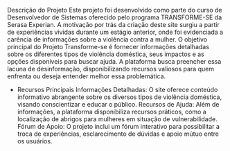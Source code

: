 Descrição do Projeto
Este projeto foi desenvolvido como parte do curso de Desenvolvedor de Sistemas oferecido pelo programa TRANSFORME-SE da Serasa Experian. A motivação por trás da criação deste site surgiu a partir de experiências vividas durante um estágio anterior, onde foi evidenciada a carência de informações sobre a violência contra a mulher.
O objetivo principal do Projeto Transforme-se é fornecer informações detalhadas sobre os diferentes tipos de violência doméstica, seus impactos e as opções disponíveis para buscar ajuda. A plataforma busca preencher essa lacuna de desinformação, disponibilizando recursos valiosos para quem enfrenta ou deseja entender melhor essa problemática.

- Recursos Principais
Informações Detalhadas: O site oferece conteúdo informativo abrangente sobre os diversos tipos de violência doméstica, visando conscientizar e educar o público.
Recursos de Ajuda: Além de informações, a plataforma disponibiliza recursos práticos, como a localização de abrigos para mulheres em situação de vulnerabilidade.
Fórum de Apoio: O projeto inclui um fórum interativo para possibilitar a troca de experiências, esclarecimento de dúvidas e apoio mútuo entre os usuários.

